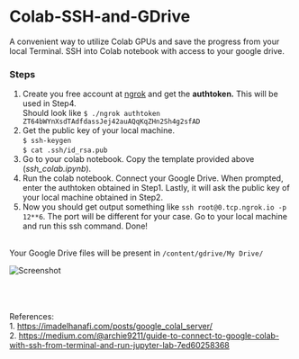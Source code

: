 # Colab-SSH-and-GDrive
A convenient way to utilize Colab GPUs and save the progress from your local Terminal. SSH into Colab notebook with access to your google drive. 


### Steps
1. Create you free account at [ngrok](https://ngrok.com) and get the **authtoken.** This will be used in Step4.<br>
Should look like `$ ./ngrok authtoken ZT64bWYnXsdTAdfdassJej42auAQqKqZHn2Sh4g2sfAD`
2. Get the public key of your local machine. <br>
`$ ssh-keygen`<br>
`$ cat .ssh/id_rsa.pub`
3. Go to your colab notebook. Copy the template provided above (*ssh_colab.ipynb*).
4. Run the colab notebook. Connect your Google Drive. When prompted, enter the authtoken obtained in Step1. Lastly, it will ask the public key of your local machine obtained in Step2.
5. Now you should get output something like `ssh root@0.tcp.ngrok.io -p 12**6`. The port will be different for your case. Go to your local machine and run this ssh command. Done!

<br>Your Google Drive files will be present in `/content/gdrive/My Drive/` <br>

![Screenshot](https://github.com/vdivakar/Colab-SSH-and-GDrive/blob/master/Terminal_img.png)



<br><br><br>
References:<br>
	1. https://imadelhanafi.com/posts/google_colal_server/<br>
	2. https://medium.com/@archie9211/guide-to-connect-to-google-colab-with-ssh-from-terminal-and-run-jupyter-lab-7ed60258368 <br>
